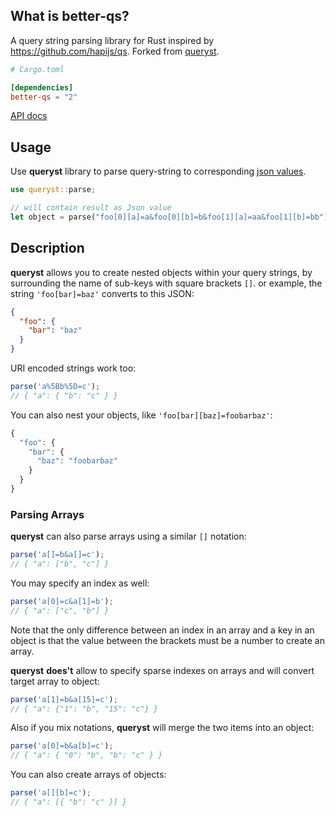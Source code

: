 ## What is better-qs?

A query string parsing library for Rust inspired by https://github.com/hapijs/qs. Forked from [queryst](https://github.com/s-panferov/queryst).

```toml
# Cargo.toml

[dependencies]
better-qs = "2"
```

[API docs](http://rustless.org/queryst/doc/queryst)

[Rustless]: https://github.com/rustless/rustless

## Usage

Use **queryst** library to parse query-string to corresponding [json values].

```rust
use queryst::parse;

// will contain result as Json value
let object = parse("foo[0][a]=a&foo[0][b]=b&foo[1][a]=aa&foo[1][b]=bb");
```

[json values]: https://github.com/serde-rs/json

## Description

**queryst** allows you to create nested objects within your query strings,
by surrounding the name of sub-keys with square brackets `[]`.
or example, the string `'foo[bar]=baz'` converts to this JSON:

```json
{
  "foo": {
    "bar": "baz"
  }
}
```

URI encoded strings work too:

```js
parse('a%5Bb%5D=c');
// { "a": { "b": "c" } }
```

You can also nest your objects, like `'foo[bar][baz]=foobarbaz'`:

```javascript
{
  "foo": {
    "bar": {
      "baz": "foobarbaz"
    }
  }
}
```

### Parsing Arrays

**queryst** can also parse arrays using a similar `[]` notation:

```javascript
parse('a[]=b&a[]=c');
// { "a": ["b", "c"] }
```

You may specify an index as well:

```javascript
parse('a[0]=c&a[1]=b');
// { "a": ["c", "b"] }
```

Note that the only difference between an index in an array and a key in an object is that the value between the brackets must be a number to create an array.

**queryst** **does't** allow to specify sparse indexes on arrays and will convert target array to object:

```javascript
parse('a[1]=b&a[15]=c');
// { "a": {"1": "b", "15": "c"} }
```

Also if you mix notations, **queryst** will merge the two items into an object:

```javascript
parse('a[0]=b&a[b]=c');
// { "a": { "0": "b", "b": "c" } }
```

You can also create arrays of objects:

```javascript
parse('a[][b]=c');
// { "a": [{ "b": "c" }] }
```
